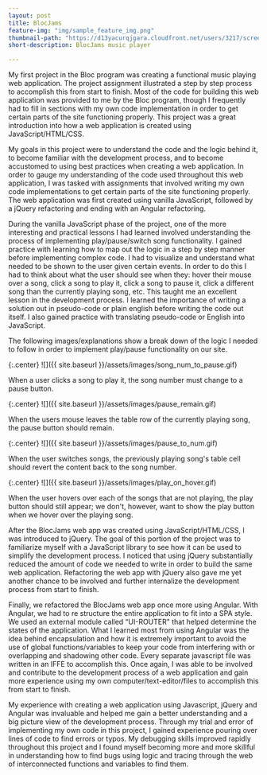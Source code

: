 ```yaml
---
layout: post
title: BlocJams
feature-img: "img/sample_feature_img.png"
thumbnail-path: "https://d13yacurqjgara.cloudfront.net/users/3217/screenshots/2030966/blocjams_1x.png"
short-description: BlocJams music player

---
```


 My first project in the Bloc program was creating a functional music playing web application.  The project assignment illustrated a step by step process to accomplish this from start to finish.  Most of the code for building this web application was provided to me by the Bloc program, though I frequently had to fill in sections with my own code implementation in order to get certain parts of the site functioning properly.  This project was a great introduction into how a web application is created using JavaScript/HTML/CSS.

 <p>My goals in this project were to understand the code and the logic behind it, to become familiar with the development process, and to become accustomed to using best practices when creating a web application.  In order to gauge my understanding of the code used throughout this web application, I was tasked with assignments that involved writing my own code implementations to get certain parts of the site functioning properly.  The web application was first created using vanilla JavaScript, followed by a jQuery refactoring and ending with an Angular refactoring.</p>

  During the vanilla JavaScript phase of the project, one of the more interesting and practical lessons I had learned involved understanding the process of implementing play/pause/switch song functionality.  I gained practice with learning how to map out the logic in a step by step manner before implementing complex code. I had to visualize and understand what needed to be shown to the user given certain events.  In order to do this I had to think about what the user should see when they: hover their mouse over a song, click a song to play it, click a song to pause it, click a different song than the currently playing song, etc.  This taught me an excellent lesson in the development process.  I learned the importance of writing a solution out in pseudo-code or plain english before writing the code out itself.  I also gained practice with translating pseudo-code or English into JavaScript.

  The following images/explanations show a break down of the logic I needed to follow in order to implement play/pause functionality on our site.


{:.center}
![]({{ site.baseurl }}/assets/images/song_num_to_pause.gif)

When a user clicks a song to play it, the song number must change to a pause button.

{:.center}
![]({{ site.baseurl }}/assets/images/pause_remain.gif)

When the users mouse leaves the table row of the currently playing song, the pause button should remain.

{:.center}
![]({{ site.baseurl }}/assets/images/pause_to_num.gif)

When the user switches songs, the previously playing song's table cell should revert the content back to the song number.

{:.center}
![]({{ site.baseurl }}/assets/images/play_on_hover.gif)

When the user hovers over each of the songs that are not playing, the play button should still appear; we don't, however, want to show the play button when we hover over the playing song.


  After the BlocJams web app was created using JavaScript/HTML/CSS, I was introduced to jQuery.  The goal of this portion of the project was to familiarize myself with a JavaScript library to see how it can be used to simplify the development process.  I noticed that using jQuery substantially reduced the amount of code we needed to write in order to build the same web application.  Refactoring the web app with jQuery also gave me yet another chance to be involved and further internalize the development process from start to finish.

  Finally, we refactored the BlocJams web app once more using Angular.  With Angular, we had to re structure the entire application to fit into a SPA style. We used an external module called “UI-ROUTER" that helped determine the states of the application. What I learned most from using Angular was the idea behind encapsulation and how it is extremely important to avoid the use of global functions/variables to keep your code from interfering with or overlapping and shadowing other code.  Every separate javascript file was written in an IFFE to accomplish this.  Once again, I was able to be involved and contribute to the development process of a web application and gain more experience using my own computer/text-editor/files to accomplish this from start to finish.

My experience with creating a web application using Javascript, jQuery and Angular was invaluable and helped me gain a better understanding and a big picture view of the development process.  Through my trial and error of implementing my own code in this project, I gained experience pouring over lines of code to find errors or typos.  My debugging skills improved rapidly throughout this project and I found myself becoming more and more skillful in understanding how to find bugs using logic and tracing through the web of interconnected functions and variables to find them.
